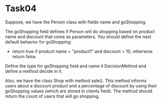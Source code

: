 # Task04

Suppose, we have the Person class with fields name and goShopping.


The goShopping field defines if Person will do shopping based on product name and discount that come as parameters. You should define the next default behavior for goShopping:

* return true if product name = "product1"  and discount > 10, otherwise return false.


Define the type for goShopping field and name it DecisionMethod and define a method decide in it.


Also, we have the class Shop with method sale(). This method informs users about a discount product and a percentage of discount by using their goShopping values (which are stored in clients field). The method should return the count of users that will go shopping.
